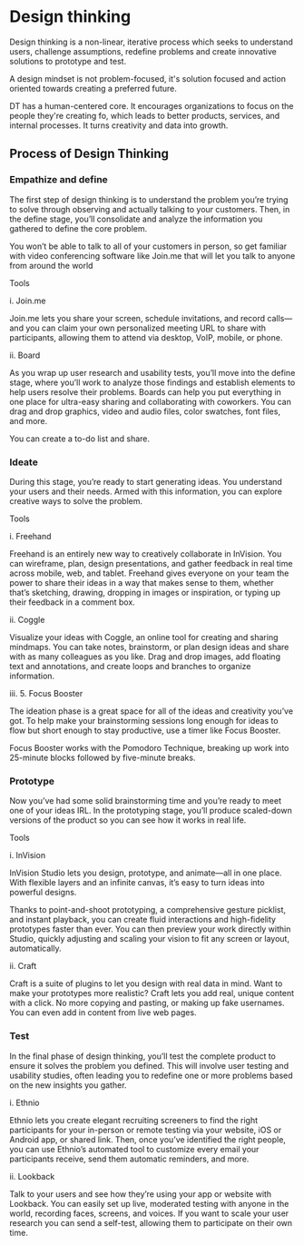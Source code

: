 # Design thinking  

Design thinking is a non-linear, iterative process which seeks to understand users, challenge assumptions, redefine problems and create innovative solutions to prototype and test.

A design mindset is not problem-focused, it's solution focused and action oriented towards creating a preferred future.

DT has a human-centered core. It encourages organizations to focus on the people they're creating fo, which leads to better products, services, and internal processes. It turns creativity and data into growth.

## Process of Design Thinking

### Empathize and define

The first step of design thinking is to understand the problem you’re trying to solve through observing and actually talking to your customers. Then, in the define stage, you’ll consolidate and analyze the information you gathered to define the core problem.

You won’t be able to talk to all of your customers in person, so get familiar with video conferencing software like Join.me that will let you talk to anyone from around the world

Tools

i. Join.me

Join.me lets you share your screen, schedule invitations, and record calls—and you can claim your own personalized meeting URL to share with participants, allowing them to attend via desktop, VoIP, mobile, or phone.

ii. Board

As you wrap up user research and usability tests, you’ll move into the define stage, where you’ll work to analyze those findings and establish elements to help users resolve their problems. Boards can help you put everything in one place for ultra-easy sharing and collaborating with coworkers. You can drag and drop graphics, video and audio files, color swatches, font files, and more.

You can create a to-do list and share.


### Ideate

During this stage, you’re ready to start generating ideas. You understand your users and their needs. Armed with this information, you can explore creative ways to solve the problem.

Tools

i. Freehand

Freehand is an entirely new way to creatively collaborate in InVision. You can wireframe, plan, design presentations, and gather feedback in real time across mobile, web, and tablet. Freehand gives everyone on your team the power to share their ideas in a way that makes sense to them, whether that’s sketching, drawing, dropping in images or inspiration, or typing up their feedback in a comment box.


ii. Coggle

Visualize your ideas with Coggle, an online tool for creating and sharing mindmaps. You can take notes, brainstorm, or plan design ideas and share with as many colleagues as you like. Drag and drop images, add floating text and annotations, and create loops and branches to organize information.


iii. 5. Focus Booster


The ideation phase is a great space for all of the ideas and creativity you’ve got. To help make your brainstorming sessions long enough for ideas to flow but short enough to stay productive, use a timer like Focus Booster. 

Focus Booster works with the Pomodoro Technique, breaking up work into 25-minute blocks followed by five-minute breaks.


### Prototype

Now you’ve had some solid brainstorming time and you’re ready to meet one of your ideas IRL. In the prototyping stage, you’ll produce scaled-down versions of the product so you can see how it works in real life.


Tools

i. InVision 

InVision Studio lets you design, prototype, and animate—all in one place. With flexible layers and an infinite canvas, it’s easy to turn ideas into powerful designs.

Thanks to point-and-shoot prototyping, a comprehensive gesture picklist, and instant playback, you can create fluid interactions and high-fidelity prototypes faster than ever. You can then preview your work directly within Studio, quickly adjusting and scaling your vision to fit any screen or layout, automatically.

ii. Craft 

Craft is a suite of plugins to let you design with real data in mind. Want to make your prototypes more realistic? Craft lets you add real, unique content with a click. No more copying and pasting, or making up fake usernames. You can even add in content from live web pages.



### Test

In the final phase of design thinking, you’ll test the complete product to ensure it solves the problem you defined. This will involve user testing and usability studies, often leading you to redefine one or more problems based on the new insights you gather.

i. Ethnio 

Ethnio lets you create elegant recruiting screeners to find the right participants for your in-person or remote testing via your website, iOS or Android app, or shared link. Then, once you’ve identified the right people, you can use Ethnio’s automated tool to customize every email your participants receive, send them automatic reminders, and more.


ii. Lookback 

Talk to your users and see how they’re using your app or website with Lookback. You can easily set up live, moderated testing with anyone in the world, recording faces, screens, and voices. If you want to scale your user research you can send a self-test, allowing them to participate on their own time.

